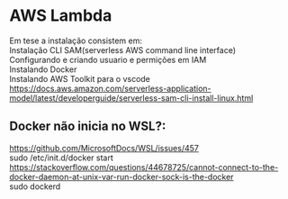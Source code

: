 # AWS Lambda
Em tese a instalação consistem em:  
Instalação CLI SAM(serverless AWS command line interface)  
Configurando e criando usuario e permições em IAM  
Instalando Docker  
Instalando AWS Toolkit para o vscode  
https://docs.aws.amazon.com/serverless-application-model/latest/developerguide/serverless-sam-cli-install-linux.html  


## Docker não inicia no WSL?:
https://github.com/MicrosoftDocs/WSL/issues/457  
sudo /etc/init.d/docker start  
https://stackoverflow.com/questions/44678725/cannot-connect-to-the-docker-daemon-at-unix-var-run-docker-sock-is-the-docker  
sudo dockerd  

